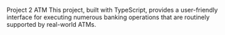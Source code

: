 Project 2 ATM
This project, built with TypeScript, provides a user-friendly interface for executing numerous banking operations that are routinely supported by real-world ATMs.
